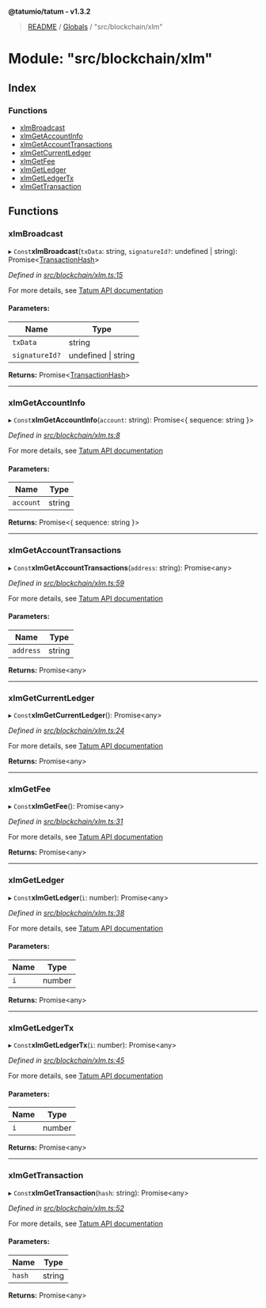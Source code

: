 **@tatumio/tatum - v1.3.2**

> [README](../README.md) / [Globals](../globals.md) / "src/blockchain/xlm"

# Module: "src/blockchain/xlm"

## Index

### Functions

* [xlmBroadcast](_src_blockchain_xlm_.md#xlmbroadcast)
* [xlmGetAccountInfo](_src_blockchain_xlm_.md#xlmgetaccountinfo)
* [xlmGetAccountTransactions](_src_blockchain_xlm_.md#xlmgetaccounttransactions)
* [xlmGetCurrentLedger](_src_blockchain_xlm_.md#xlmgetcurrentledger)
* [xlmGetFee](_src_blockchain_xlm_.md#xlmgetfee)
* [xlmGetLedger](_src_blockchain_xlm_.md#xlmgetledger)
* [xlmGetLedgerTx](_src_blockchain_xlm_.md#xlmgetledgertx)
* [xlmGetTransaction](_src_blockchain_xlm_.md#xlmgettransaction)

## Functions

### xlmBroadcast

▸ `Const`**xlmBroadcast**(`txData`: string, `signatureId?`: undefined \| string): Promise\<[TransactionHash](../interfaces/_src_model_response_common_transactionhash_.transactionhash.md)>

*Defined in [src/blockchain/xlm.ts:15](https://github.com/tatumio/tatum-js/blob/b9ab1e4/src/blockchain/xlm.ts#L15)*

For more details, see <a href="https://tatum.io/apidoc.html#operation/XlmBroadcast" target="_blank">Tatum API documentation</a>

#### Parameters:

Name | Type |
------ | ------ |
`txData` | string |
`signatureId?` | undefined \| string |

**Returns:** Promise\<[TransactionHash](../interfaces/_src_model_response_common_transactionhash_.transactionhash.md)>

___

### xlmGetAccountInfo

▸ `Const`**xlmGetAccountInfo**(`account`: string): Promise\<{ sequence: string  }>

*Defined in [src/blockchain/xlm.ts:8](https://github.com/tatumio/tatum-js/blob/b9ab1e4/src/blockchain/xlm.ts#L8)*

For more details, see <a href="https://tatum.io/apidoc.html#operation/XlmGetAccountInfo" target="_blank">Tatum API documentation</a>

#### Parameters:

Name | Type |
------ | ------ |
`account` | string |

**Returns:** Promise\<{ sequence: string  }>

___

### xlmGetAccountTransactions

▸ `Const`**xlmGetAccountTransactions**(`address`: string): Promise\<any>

*Defined in [src/blockchain/xlm.ts:59](https://github.com/tatumio/tatum-js/blob/b9ab1e4/src/blockchain/xlm.ts#L59)*

For more details, see <a href="https://tatum.io/apidoc.html#operation/XlmGetAccountTx" target="_blank">Tatum API documentation</a>

#### Parameters:

Name | Type |
------ | ------ |
`address` | string |

**Returns:** Promise\<any>

___

### xlmGetCurrentLedger

▸ `Const`**xlmGetCurrentLedger**(): Promise\<any>

*Defined in [src/blockchain/xlm.ts:24](https://github.com/tatumio/tatum-js/blob/b9ab1e4/src/blockchain/xlm.ts#L24)*

For more details, see <a href="https://tatum.io/apidoc.html#operation/XlmGetLastClosedLedger" target="_blank">Tatum API documentation</a>

**Returns:** Promise\<any>

___

### xlmGetFee

▸ `Const`**xlmGetFee**(): Promise\<any>

*Defined in [src/blockchain/xlm.ts:31](https://github.com/tatumio/tatum-js/blob/b9ab1e4/src/blockchain/xlm.ts#L31)*

For more details, see <a href="https://tatum.io/apidoc.html#operation/XlmGetFee" target="_blank">Tatum API documentation</a>

**Returns:** Promise\<any>

___

### xlmGetLedger

▸ `Const`**xlmGetLedger**(`i`: number): Promise\<any>

*Defined in [src/blockchain/xlm.ts:38](https://github.com/tatumio/tatum-js/blob/b9ab1e4/src/blockchain/xlm.ts#L38)*

For more details, see <a href="https://tatum.io/apidoc.html#operation/XlmGetLedger" target="_blank">Tatum API documentation</a>

#### Parameters:

Name | Type |
------ | ------ |
`i` | number |

**Returns:** Promise\<any>

___

### xlmGetLedgerTx

▸ `Const`**xlmGetLedgerTx**(`i`: number): Promise\<any>

*Defined in [src/blockchain/xlm.ts:45](https://github.com/tatumio/tatum-js/blob/b9ab1e4/src/blockchain/xlm.ts#L45)*

For more details, see <a href="https://tatum.io/apidoc.html#operation/XlmGetLedgerTx" target="_blank">Tatum API documentation</a>

#### Parameters:

Name | Type |
------ | ------ |
`i` | number |

**Returns:** Promise\<any>

___

### xlmGetTransaction

▸ `Const`**xlmGetTransaction**(`hash`: string): Promise\<any>

*Defined in [src/blockchain/xlm.ts:52](https://github.com/tatumio/tatum-js/blob/b9ab1e4/src/blockchain/xlm.ts#L52)*

For more details, see <a href="https://tatum.io/apidoc.html#operation/XlmGetTransaction" target="_blank">Tatum API documentation</a>

#### Parameters:

Name | Type |
------ | ------ |
`hash` | string |

**Returns:** Promise\<any>
